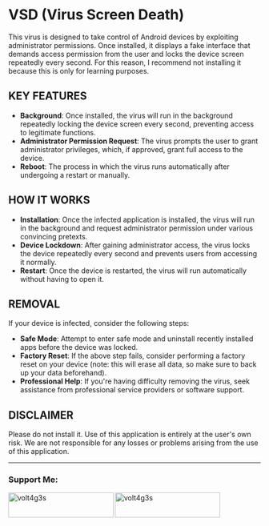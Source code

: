 # VSD (Virus Screen Death)
This virus is designed to take control of Android devices by exploiting administrator permissions.  Once installed, it displays a fake interface that demands access permission from the user and locks the device screen repeatedly every second.  For this reason, I recommend not installing it because this is only for learning purposes.

## KEY FEATURES
- **Background**: Once installed, the virus will run in the background repeatedly locking the device screen every second, preventing access to legitimate functions.
- **Administrator Permission Request**: The virus prompts the user to grant administrator privileges, which, if approved, grant full access to the device.
- **Reboot**: The process in which the virus runs automatically after undergoing a restart or manually.

## HOW IT WORKS
- **Installation**: Once the infected application is installed, the virus will run in the background and request administrator permission under various convincing pretexts.
- **Device Lockdown**: After gaining administrator access, the virus locks the device repeatedly every second and prevents users from accessing it normally.
- **Restart**: Once the device is restarted, the virus will run automatically without having to open it.

## REMOVAL
If your device is infected, consider the following steps:
- **Safe Mode**: Attempt to enter safe mode and uninstall recently installed apps before the device was locked.
- **Factory Reset**: If the above step fails, consider performing a factory reset on your device (note: this will erase all data, so make sure to back up your data beforehand).
- **Professional Help**: If you're having difficulty removing the virus, seek assistance from professional service providers or software support.

## DISCLAIMER
Please do not install it.  Use of this application is entirely at the user's own risk.  We are not responsible for any losses or problems arising from the use of this application.

---

<h3 align="left">Support Me:</h3>
<p><a href="https://www.buymeacoffee.com/volt4g3s"> <img align="left" src="https://cdn.buymeacoffee.com/buttons/v2/default-yellow.png" height="50" width="210" alt="volt4g3s"/> <a href="https://sociabuzz.com/volt4g3s/support"> <img align="left" src="https://storage.sociabuzz.com/storage/landingpage/img/sociabuzz-logo.png" height="50" width="210" alt="volt4g3s" /></a></p><br><br>
